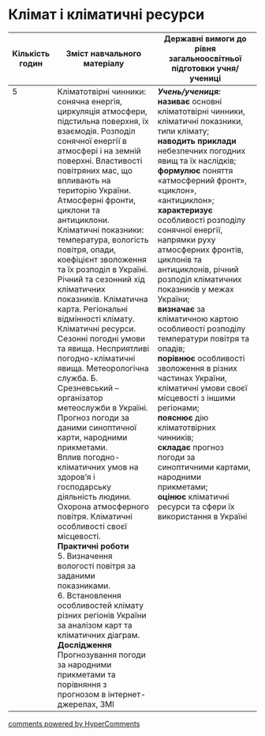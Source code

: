 <div id="hypercomments_widget" class="js-hypercomments-widget invisible"></div>

# Клімат і кліматичні ресурси

<table>
  <tr>
    <td width="10%" align="center"><b>Кількість годин</b></td>  
    <td width="45%" align="center"><b>Зміст навчального матеріалу</b></td>
    <td width="45%" align="center"><b>Державні вимоги до рівня загальноосвітньої підготовки учня/учениці</b></td>
  </tr>
<tbody>
  <tr>
<td width="10%" style="vertical-align:top !important;">5</td>
    <td width="45%" style="vertical-align:top !important;">
Кліматотвірні чинники: сонячна енергія, циркуляція атмосфери, підстильна поверхня, їх взаємодія. Розподіл сонячної енергії в атмосфері і на земній поверхні.   Властивості повітряних мас, що впливають на територію України. Атмосферні фронти, циклони та антициклони. Кліматичні показники: температура,  вологість повітря,  опади,  коефіцієнт зволоження та їх розподіл в Україні.  Річний та сезонний хід кліматичних показників. Кліматична карта. Регіональні відмінності клімату. Кліматичні ресурси.<br>
Сезонні погодні умови та явища. Несприятливі погодно-кліматичні явища. Метеорологічна служба. Б. Срезневський  – організатор метеослужби в Україні. Прогноз погоди за даними  синоптичної карти, народними прикметами. <br>
Вплив погодно-кліматичних умов на здоров’я і господарську діяльність людини. Охорона атмосферного повітря. Кліматичні особливості своєї місцевості. <br>
<b>Практичні роботи</b><br>
5. Визначення вологості повітря за заданими показниками. <br>
6. Встановлення особливостей клімату різних регіонів України за аналізом карт та кліматичних діаграм. <br>
<b>Дослідження</b> <br>
Прогнозування погоди за народними прикметами та порівняння з прогнозом в  інтернет-джерелах, ЗМІ
</td>
    <td width="45%" style="vertical-align:top !important;">
<i><b>Учень/учениця:</b></i><br>
<b>називає</b> основні кліматотвірні чинники, кліматичні показники, типи клімату;<br>
<b>наводить приклади</b> небезпечних погодних  явищ та їх наслідків;<br>
<b>формулює</b> поняття «атмосферний фронт», «циклон», «антициклон»;<br>
<b>характеризує</b> особливості розподілу сонячної енергії, напрямки руху атмосферних фронтів, циклонів та антициклонів, річний розподіл кліматичних показників у межах України;<br>
<b>визначає</b> за кліматичною картою особливості розподілу температури повітря та опадів;  <br>
<b>порівнює</b> особливості зволоження в різних частинах України, кліматичні умови своєї місцевості з іншими регіонами;<br>
<b>пояснює</b> дію кліматотвірних чинників;<br>
<b>складає</b> прогноз погоди за синоптичними картами, народними прикметами;<br>
<b>оцінює</b> кліматичні ресурси та сфери їх використання в Україні</td>
  </tr>
</tbody>
</table>

<div class="js-hypercomments-container">
<a href="http://hypercomments.com" class="hc-link" title="comments widget">comments powered by HyperComments</a>
</div>